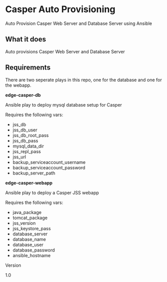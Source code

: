 # Casper Auto Provisioning
Auto Provision Casper Web Server and Database Server using Ansible

## What it does

Auto provisions Casper Web Server and Database Server

## Requirements

There are two seperate plays in this repo, one for the database and one for the webapp.

<b>edge-casper-db</b>

Ansible play to deploy mysql database setup for Casper

Requires the following vars:
- jss_db
- jss_db_user
- jss_db_root_pass
- jss_db_pass
- mysql_data_dir
- jss_repl_pass
- jss_url
- backup_serviceaccount_username
- backup_serviceaccount_password
- backup_server_path

<b>edge-casper-webapp</b>

Ansible play to deploy a Casper JSS webapp

Requires the following vars:
- java_package
- tomcat_package
- jss_version
- jss_keystore_pass
- database_server
- database_name
- database_user
- database_password
- ansible_hostname

Version

1.0
